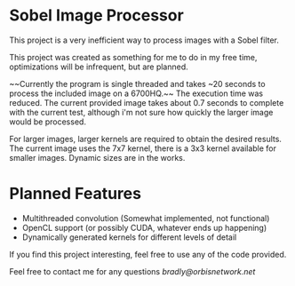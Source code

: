 # Sobel Image Processor

This project is a very inefficient way to process images with a Sobel filter.

This project was created as something for me to do in my free time, 
optimizations will be infrequent, but are planned.

~~Currently the program is single threaded and takes ~20 seconds to process the included image on a 6700HQ.~~
The execution time was reduced. The current provided image takes about 0.7 seconds to complete with the current test, although i'm not sure how quickly the larger image would be processed.

For larger images, larger kernels are required to obtain the desired results.
The current image uses the 7x7 kernel, there is a 3x3 kernel available for smaller images.
Dynamic sizes are in the works.

# Planned Features
* Multithreaded convolution (Somewhat implemented, not functional)
* OpenCL support (or possibly CUDA, whatever ends up happening)
* Dynamically generated kernels for different levels of detail

If you find this project interesting, feel free to use any of the code provided.

Feel free to contact me for any questions _bradly@orbisnetwork.net_
